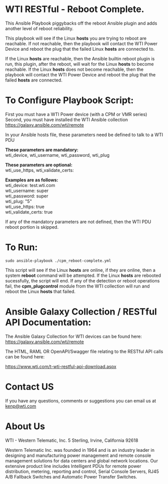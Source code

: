 # WTI RESTful - Reboot Complete.

This Ansible Playbook piggybacks off the reboot Ansible plugin and adds another level of reboot reliability.

This playbook will see if the Linux **hosts** you are trying to reboot are reachable. 
If not reachable, then the playbook will contact the WTI Power Device and reboot the plug that the failed Linux **hosts** are connected to. 

If the Linux **hosts** are reachable, then the Ansible builtin reboot plugin is run, this plugin, after the reboot, will wait for the Linux **hosts** to become reachable. If the Linux **hosts** does not become reachable, then the playbook will contact the WTI Power Device and reboot the plug that the failed **hosts** are connected.

# To Configure Playbook Script:
First you must have a WTI Power device (with a CPM or VMR series)
Second, you must have installed the WTI Ansible collection
https://galaxy.ansible.com/wti/remote

In your Ansible hosts file, these parameters need be defined to talk to a WTI PDU

**These parameters are mandatory:**<br/>
wti_device, wti_username, wti_password, wti_plug<br/>

**These parameters are optional:**<br/>
wti_use_https, wti_validate_certs:<br/>

**Examples are as follows:**<br/>
wti_device: test.wti.com<br/>
wti_username: super<br/>
wti_password: super<br/>
wti_plug: "5"<br/>
wti_use_https: true <br/>
wti_validate_certs: true <br/>

If any of the mandatory parameters are not defined, then the WTI PDU reboot portion is skipped.

# To Run:
`sudo ansible-playbook ./cpm_reboot-complete.yml`

This script will see if the Linux **hosts** are online, if they are online, then a system **reboot** command will be attempted. If the Linux **hosts** are rebooted sucessfully, the script will end. If any of the detection or reboot operations fail, the **cpm_plugcontrol** module from the WTI collection will run and reboot the Linux **hosts** that failed.

# Ansible Galaxy Collection / RESTful API Documentation:

The Ansible Galaxy Collection for WTI devices can be found here:
https://galaxy.ansible.com/wti/remote

The HTML, RAML OR OpenAPI/Swagger file relating to the RESTful API calls can be found here:

https://www.wti.com/t-wti-restful-api-download.aspx

# Contact US
If you have any questions, comments or suggestions you can email us at kenp@wti.com

# About Us
WTI - Western Telematic, Inc.
5 Sterling, Irvine, California 92618

Western Telematic Inc. was founded in 1964 and is an industry leader in designing and manufacturing power management and remote console management solutions for data centers and global network locations.
Our extensive product line includes Intelligent PDUs for remote power distribution, metering, reporting and control, Serial Console Servers, RJ45 A/B Fallback Switches and Automatic Power Transfer Switches.
